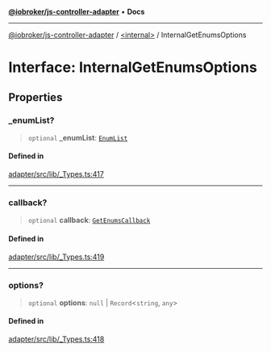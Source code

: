 [**@iobroker/js-controller-adapter**](../../README.md) • **Docs**

***

[@iobroker/js-controller-adapter](../../globals.md) / [\<internal\>](../README.md) / InternalGetEnumsOptions

# Interface: InternalGetEnumsOptions

## Properties

### \_enumList?

> `optional` **\_enumList**: [`EnumList`](../type-aliases/EnumList.md)

#### Defined in

[adapter/src/lib/\_Types.ts:417](https://github.com/ioBroker/ioBroker.js-controller/blob/8ad7f66ced81c171aa99d76496fa607acde05189/packages/adapter/src/lib/_Types.ts#L417)

***

### callback?

> `optional` **callback**: [`GetEnumsCallback`](../type-aliases/GetEnumsCallback.md)

#### Defined in

[adapter/src/lib/\_Types.ts:419](https://github.com/ioBroker/ioBroker.js-controller/blob/8ad7f66ced81c171aa99d76496fa607acde05189/packages/adapter/src/lib/_Types.ts#L419)

***

### options?

> `optional` **options**: `null` \| `Record`\<`string`, `any`\>

#### Defined in

[adapter/src/lib/\_Types.ts:418](https://github.com/ioBroker/ioBroker.js-controller/blob/8ad7f66ced81c171aa99d76496fa607acde05189/packages/adapter/src/lib/_Types.ts#L418)
